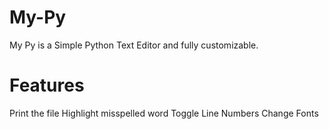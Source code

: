 # My-Py
My Py is a Simple Python Text Editor and fully customizable.
# Features
Print the file
Highlight misspelled word
Toggle Line Numbers
Change Fonts
